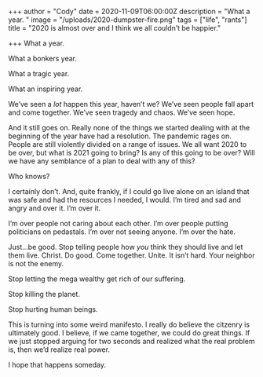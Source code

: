 +++
author = "Cody"
date = 2020-11-09T06:00:00Z
description = "What a year. "
image = "/uploads/2020-dumpster-fire.png"
tags = ["life", "rants"]
title = "2020 is almost over and I think we all couldn’t be happier."

+++
What a year.

What a bonkers year.

What a tragic year.

What an inspiring year.

We’ve seen a *lot* happen this year, haven’t we? We’ve seen people fall apart and come together. We’ve seen tragedy and chaos. We’ve seen hope.

And it still goes on. Really none of the things we started dealing with at the beginning of the year have had a resolution. The pandemic rages on. People are still violently divided on a range of issues. We all want 2020 to be over, but what is 2021 going to bring? Is any of this going to be over? Will we have any semblance of a plan to deal with any of this?

Who knows?

I certainly don’t. And, quite frankly, if I could go live alone on an island that was safe and had the resources I needed, I would. I’m tired and sad and angry and over it. I’m over it.

I’m over people not caring about each other. I’m over people putting politicians on pedastals. I’m over not seeing anyone. I’m over the hate.

Just…be good. Stop telling people how *you* think they should live and let them live. Christ. Do good. Come together. Unite. It isn’t hard. Your neighbor is not the enemy.

Stop letting the mega wealthy get rich of our suffering.

Stop killing the planet.

Stop hurting human beings.

This is turning into some weird manifesto. I really do believe the citzenry is ultimately good. I believe, if we came together, we could do great things. If we just stopped arguing for two seconds and realized what the real problem is, then we’d realize real power.

I hope that happens someday.